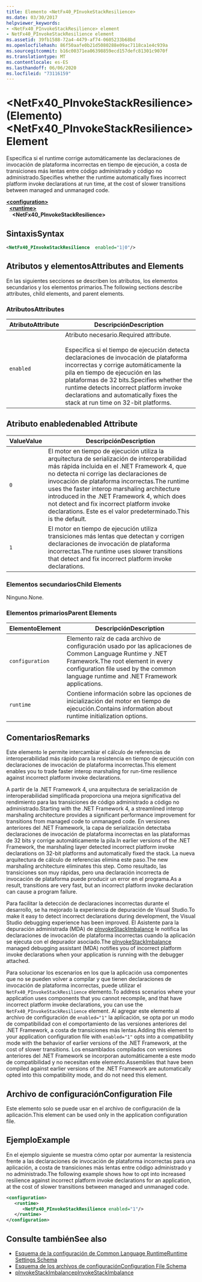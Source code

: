 ```yaml
---
title: Elemento <NetFx40_PInvokeStackResilience>
ms.date: 03/30/2017
helpviewer_keywords:
- <NetFx40_PInvokeStackResilience> element
- NetFx40_PInvokeStackResilience element
ms.assetid: 39fb1588-72a4-4479-af74-0605233b68bd
ms.openlocfilehash: 86f50aafe0b21d5080288e09ac7118ca1e4c939a
ms.sourcegitcommit: b16c00371ea06398859ecd157defc81301c9070f
ms.translationtype: MT
ms.contentlocale: es-ES
ms.lasthandoff: 06/06/2020
ms.locfileid: "73116159"
---
```

# <a name="netfx40_pinvokestackresilience-element"></a><span data-ttu-id="b30bd-102">\<NetFx40_PInvokeStackResilience> (Elemento)</span><span class="sxs-lookup"><span data-stu-id="b30bd-102">\<NetFx40_PInvokeStackResilience> Element</span></span>

<span data-ttu-id="b30bd-103">Especifica si el runtime corrige automáticamente las declaraciones de invocación de plataforma incorrectas en tiempo de ejecución, a costa de transiciones más lentas entre código administrado y código no administrado.</span><span class="sxs-lookup"><span data-stu-id="b30bd-103">Specifies whether the runtime automatically fixes incorrect platform invoke declarations at run time, at the cost of slower transitions between managed and unmanaged code.</span></span>

[**\<configuration>**](../configuration-element.md)\
&nbsp;&nbsp;[**\<runtime>**](runtime-element.md)\
&nbsp;&nbsp;&nbsp;&nbsp;**\<NetFx40_PInvokeStackResilience>**  

## <a name="syntax"></a><span data-ttu-id="b30bd-104">Sintaxis</span><span class="sxs-lookup"><span data-stu-id="b30bd-104">Syntax</span></span>

```xml
<NetFx40_PInvokeStackResilience  enabled="1|0"/>
```

## <a name="attributes-and-elements"></a><span data-ttu-id="b30bd-105">Atributos y elementos</span><span class="sxs-lookup"><span data-stu-id="b30bd-105">Attributes and Elements</span></span>

<span data-ttu-id="b30bd-106">En las siguientes secciones se describen los atributos, los elementos secundarios y los elementos primarios.</span><span class="sxs-lookup"><span data-stu-id="b30bd-106">The following sections describe attributes, child elements, and parent elements.</span></span>

### <a name="attributes"></a><span data-ttu-id="b30bd-107">Atributos</span><span class="sxs-lookup"><span data-stu-id="b30bd-107">Attributes</span></span>

|<span data-ttu-id="b30bd-108">Atributo</span><span class="sxs-lookup"><span data-stu-id="b30bd-108">Attribute</span></span>|<span data-ttu-id="b30bd-109">Descripción</span><span class="sxs-lookup"><span data-stu-id="b30bd-109">Description</span></span>|
|---------------|-----------------|
|`enabled`|<span data-ttu-id="b30bd-110">Atributo necesario.</span><span class="sxs-lookup"><span data-stu-id="b30bd-110">Required attribute.</span></span><br /><br /> <span data-ttu-id="b30bd-111">Especifica si el tiempo de ejecución detecta declaraciones de invocación de plataforma incorrectas y corrige automáticamente la pila en tiempo de ejecución en las plataformas de 32 bits.</span><span class="sxs-lookup"><span data-stu-id="b30bd-111">Specifies whether the runtime detects incorrect platform invoke declarations and automatically fixes the stack at run time on 32-bit platforms.</span></span>|

## <a name="enabled-attribute"></a><span data-ttu-id="b30bd-112">Atributo enabled</span><span class="sxs-lookup"><span data-stu-id="b30bd-112">enabled Attribute</span></span>

|<span data-ttu-id="b30bd-113">Value</span><span class="sxs-lookup"><span data-stu-id="b30bd-113">Value</span></span>|<span data-ttu-id="b30bd-114">Descripción</span><span class="sxs-lookup"><span data-stu-id="b30bd-114">Description</span></span>|
|-----------|-----------------|
|`0`|<span data-ttu-id="b30bd-115">El motor en tiempo de ejecución utiliza la arquitectura de serialización de interoperabilidad más rápida incluida en el .NET Framework 4, que no detecta ni corrige las declaraciones de invocación de plataforma incorrectas.</span><span class="sxs-lookup"><span data-stu-id="b30bd-115">The runtime uses the faster interop marshaling architecture introduced in the .NET Framework 4, which does not detect and fix incorrect platform invoke declarations.</span></span> <span data-ttu-id="b30bd-116">Este es el valor predeterminado.</span><span class="sxs-lookup"><span data-stu-id="b30bd-116">This is the default.</span></span>|
|`1`|<span data-ttu-id="b30bd-117">El motor en tiempo de ejecución utiliza transiciones más lentas que detectan y corrigen declaraciones de invocación de plataforma incorrectas.</span><span class="sxs-lookup"><span data-stu-id="b30bd-117">The runtime uses slower transitions that detect and fix incorrect platform invoke declarations.</span></span>|

### <a name="child-elements"></a><span data-ttu-id="b30bd-118">Elementos secundarios</span><span class="sxs-lookup"><span data-stu-id="b30bd-118">Child Elements</span></span>

<span data-ttu-id="b30bd-119">Ninguno.</span><span class="sxs-lookup"><span data-stu-id="b30bd-119">None.</span></span>

### <a name="parent-elements"></a><span data-ttu-id="b30bd-120">Elementos primarios</span><span class="sxs-lookup"><span data-stu-id="b30bd-120">Parent Elements</span></span>

|<span data-ttu-id="b30bd-121">Elemento</span><span class="sxs-lookup"><span data-stu-id="b30bd-121">Element</span></span>|<span data-ttu-id="b30bd-122">Descripción</span><span class="sxs-lookup"><span data-stu-id="b30bd-122">Description</span></span>|
|-------------|-----------------|
|`configuration`|<span data-ttu-id="b30bd-123">Elemento raíz de cada archivo de configuración usado por las aplicaciones de Common Language Runtime y .NET Framework.</span><span class="sxs-lookup"><span data-stu-id="b30bd-123">The root element in every configuration file used by the common language runtime and .NET Framework applications.</span></span>|
|`runtime`|<span data-ttu-id="b30bd-124">Contiene información sobre las opciones de inicialización del motor en tiempo de ejecución.</span><span class="sxs-lookup"><span data-stu-id="b30bd-124">Contains information about runtime initialization options.</span></span>|

## <a name="remarks"></a><span data-ttu-id="b30bd-125">Comentarios</span><span class="sxs-lookup"><span data-stu-id="b30bd-125">Remarks</span></span>

<span data-ttu-id="b30bd-126">Este elemento le permite intercambiar el cálculo de referencias de interoperabilidad más rápido para la resistencia en tiempo de ejecución con declaraciones de invocación de plataforma incorrectas.</span><span class="sxs-lookup"><span data-stu-id="b30bd-126">This element enables you to trade faster interop marshaling for run-time resilience against incorrect platform invoke declarations.</span></span>

<span data-ttu-id="b30bd-127">A partir de la .NET Framework 4, una arquitectura de serialización de interoperabilidad simplificada proporciona una mejora significativa del rendimiento para las transiciones de código administrado a código no administrado.</span><span class="sxs-lookup"><span data-stu-id="b30bd-127">Starting with the .NET Framework 4, a streamlined interop marshaling architecture provides a significant performance improvement for transitions from managed code to unmanaged code.</span></span> <span data-ttu-id="b30bd-128">En versiones anteriores del .NET Framework, la capa de serialización detectaba declaraciones de invocación de plataforma incorrectas en las plataformas de 32 bits y corrige automáticamente la pila.</span><span class="sxs-lookup"><span data-stu-id="b30bd-128">In earlier versions of the .NET Framework, the marshaling layer detected incorrect platform invoke declarations on 32-bit platforms and automatically fixed the stack.</span></span> <span data-ttu-id="b30bd-129">La nueva arquitectura de cálculo de referencias elimina este paso.</span><span class="sxs-lookup"><span data-stu-id="b30bd-129">The new marshaling architecture eliminates this step.</span></span> <span data-ttu-id="b30bd-130">Como resultado, las transiciones son muy rápidas, pero una declaración incorrecta de invocación de plataforma puede producir un error en el programa.</span><span class="sxs-lookup"><span data-stu-id="b30bd-130">As a result, transitions are very fast, but an incorrect platform invoke declaration can cause a program failure.</span></span>

<span data-ttu-id="b30bd-131">Para facilitar la detección de declaraciones incorrectas durante el desarrollo, se ha mejorado la experiencia de depuración de Visual Studio.</span><span class="sxs-lookup"><span data-stu-id="b30bd-131">To make it easy to detect incorrect declarations during development, the Visual Studio debugging experience has been improved.</span></span> <span data-ttu-id="b30bd-132">El Asistente para la depuración administrada (MDA) de [pInvokeStackImbalance](../../../debug-trace-profile/pinvokestackimbalance-mda.md) le notifica las declaraciones de invocación de plataforma incorrectas cuando la aplicación se ejecuta con el depurador asociado.</span><span class="sxs-lookup"><span data-stu-id="b30bd-132">The [pInvokeStackImbalance](../../../debug-trace-profile/pinvokestackimbalance-mda.md) managed debugging assistant (MDA) notifies you of incorrect platform invoke declarations when your application is running with the debugger attached.</span></span>

<span data-ttu-id="b30bd-133">Para solucionar los escenarios en los que la aplicación usa componentes que no se pueden volver a compilar y que tienen declaraciones de invocación de plataforma incorrectas, puede utilizar el `NetFx40_PInvokeStackResilience` elemento.</span><span class="sxs-lookup"><span data-stu-id="b30bd-133">To address scenarios where your application uses components that you cannot recompile, and that have incorrect platform invoke declarations, you can use the `NetFx40_PInvokeStackResilience` element.</span></span> <span data-ttu-id="b30bd-134">Al agregar este elemento al archivo de configuración de `enabled="1"` la aplicación, se opta por un modo de compatibilidad con el comportamiento de las versiones anteriores del .NET Framework, a costa de transiciones más lentas.</span><span class="sxs-lookup"><span data-stu-id="b30bd-134">Adding this element to your application configuration file with `enabled="1"` opts into a compatibility mode with the behavior of earlier versions of the .NET Framework, at the cost of slower transitions.</span></span> <span data-ttu-id="b30bd-135">Los ensamblados compilados con versiones anteriores del .NET Framework se incorporan automáticamente a este modo de compatibilidad y no necesitan este elemento.</span><span class="sxs-lookup"><span data-stu-id="b30bd-135">Assemblies that have been compiled against earlier versions of the .NET Framework are automatically opted into this compatibility mode, and do not need this element.</span></span>

## <a name="configuration-file"></a><span data-ttu-id="b30bd-136">Archivo de configuración</span><span class="sxs-lookup"><span data-stu-id="b30bd-136">Configuration File</span></span>

<span data-ttu-id="b30bd-137">Este elemento solo se puede usar en el archivo de configuración de la aplicación.</span><span class="sxs-lookup"><span data-stu-id="b30bd-137">This element can be used only in the application configuration file.</span></span>

## <a name="example"></a><span data-ttu-id="b30bd-138">Ejemplo</span><span class="sxs-lookup"><span data-stu-id="b30bd-138">Example</span></span>

<span data-ttu-id="b30bd-139">En el ejemplo siguiente se muestra cómo optar por aumentar la resistencia frente a las declaraciones de invocación de plataforma incorrectas para una aplicación, a costa de transiciones más lentas entre código administrado y no administrado.</span><span class="sxs-lookup"><span data-stu-id="b30bd-139">The following example shows how to opt into increased resilience against incorrect platform invoke declarations for an application, at the cost of slower transitions between managed and unmanaged code.</span></span>

```xml
<configuration>
   <runtime>
      <NetFx40_PInvokeStackResilience enabled="1"/>
   </runtime>
</configuration>
```

## <a name="see-also"></a><span data-ttu-id="b30bd-140">Consulte también</span><span class="sxs-lookup"><span data-stu-id="b30bd-140">See also</span></span>

- [<span data-ttu-id="b30bd-141">Esquema de la configuración de Common Language Runtime</span><span class="sxs-lookup"><span data-stu-id="b30bd-141">Runtime Settings Schema</span></span>](index.md)
- [<span data-ttu-id="b30bd-142">Esquema de los archivos de configuración</span><span class="sxs-lookup"><span data-stu-id="b30bd-142">Configuration File Schema</span></span>](../index.md)
- [<span data-ttu-id="b30bd-143">pInvokeStackImbalance</span><span class="sxs-lookup"><span data-stu-id="b30bd-143">pInvokeStackImbalance</span></span>](../../../debug-trace-profile/pinvokestackimbalance-mda.md)
